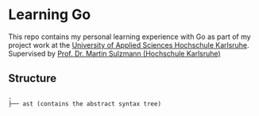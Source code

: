 # Learning Go
This repo contains my personal learning experience with Go as part of my project work at the [University of Applied Sciences Hochschule Karlsruhe](https://www.h-ka.de). Supervised by [Prof. Dr. Martin Sulzmann (Hochschule Karlsruhe)](https://www.h-ka.de/die-hochschule-karlsruhe/organisation-personen/personen-a-z/person/martin-sulzmann)

## Structure
````
.
├── ast (contains the abstract syntax tree)
````
